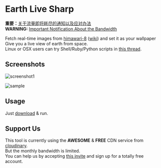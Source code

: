 Earth Live Sharp
===
**重要：**[关于流量即将耗尽的通知以及应对办法](https://github.com/bitdust/EarthLiveSharp/issues/13)  
**WARNING:** [Important Notification About the Bandwidth](https://github.com/bitdust/EarthLiveSharp/issues/13)  

Fetch real-time images from [himawari-8](http://himawari8.nict.go.jp/)  ([wiki](https://en.wikipedia.org/wiki/Himawari_8))  and set it as your wallpaper  
Give you a live view of earth from space.  
Linux or OSX users can try Shell/Ruby/Python scripts in [this thread](https://www.v2ex.com/t/241563).
## Screenshots
![screenshot1](https://cloud.githubusercontent.com/assets/6072743/11613119/73ea46c8-9c50-11e5-92e7-cfcba2558c1f.png)

![sample](https://cloud.githubusercontent.com/assets/6072743/11613290/6af013a8-9c56-11e5-8d7e-553cc8226d5a.png)  
## Usage
Just [download](https://github.com/bitdust/EarthLiveSharp/releases) & run.
## Support Us
This tool is currently using the **AWESOME** & **FREE** CDN service from [cloudinary](http://cloudinary.com/invites/lpov9zyyucivvxsnalc5/wsi2ymxheeqswcr9ijij).  
But the monthly bandwidth is limited.  
You can help us by accepting [this invite](http://cloudinary.com/invites/lpov9zyyucivvxsnalc5/wsi2ymxheeqswcr9ijij)
and sign up for a totally free account.

